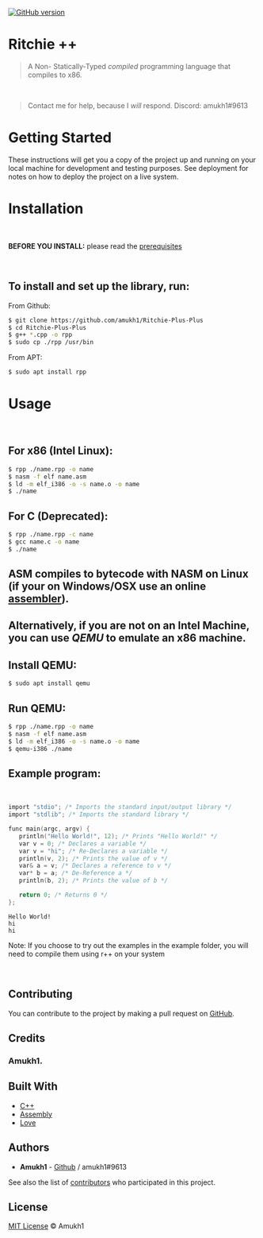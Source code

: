 <!-- [![npm version](https://badge.fury.io/js/ritchie.svg)](https://www.npmjs.com/package/ritchie) -->
[![GitHub version](https://badge.fury.io/gh/amukh1%2FRitchie-Plus-Plus.svg)](https://badge.fury.io/gh/amukh1%2FRitchie-Plus-Plus)

# Ritchie ++

> A Non- Statically-Typed *compiled* programming language that compiles to x86.

<br>

> Contact me for help, because I *will* respond. Discord: amukh1#9613

# Getting Started

These instructions will get you a copy of the project up and running on your local machine for development and testing purposes. See deployment for notes on how to deploy the project on a live system.

# Installation
<br>

**BEFORE YOU INSTALL:** please read the [prerequisites](#prerequisites)

<br>

## To install and set up the library, run:

From Github:

```sh
$ git clone https://github.com/amukh1/Ritchie-Plus-Plus
$ cd Ritchie-Plus-Plus
$ g++ *.cpp -o rpp
$ sudo cp ./rpp /usr/bin
```

From APT:
    
```sh
$ sudo apt install rpp
```

<!-- ## There is also a vscode extension:
**[Extension Link](https://marketplace.visualstudio.com/items?itemName=amukh1.ritchie)**

**Or  just search up "Ritchie++" in the extensions section**

![img](./rvsco.png) -->


# Usage

<br>

## For x86 (Intel Linux):
```sh
$ rpp ./name.rpp -o name
$ nasm -f elf name.asm
$ ld -m elf_i386 -o -s name.o -o name
$ ./name
```
## For C (Deprecated):
```sh
$ rpp ./name.rpp -c name
$ gcc name.c -o name
$ ./name
```

## ASM compiles to bytecode with NASM on Linux (if your on Windows/OSX use an online [assembler](https://www.jdoodle.com/compile-assembler-nasm-online/)).
<!-- ## [Web Assembler](https://www.jdoodle.com/compile-assembler-nasm-online/) -->

## Alternatively, if you are not on an Intel Machine, you can use *QEMU* to emulate an x86 machine.

## Install QEMU:
```sh
$ sudo apt install qemu
```

## Run QEMU:
```sh
$ rpp ./name.rpp -o name
$ nasm -f elf name.asm
$ ld -m elf_i386 -o -s name.o -o name
$ qemu-i386 ./name
```

## Example program:
<br>

```c
import "stdio"; /* Imports the standard input/output library */
import "stdlib"; /* Imports the standard library */

func main(argc, argv) {
   println("Hello World!", 12); /* Prints "Hello World!" */
   var v = 0; /* Declares a variable */
   var v = "hi"; /* Re-Declares a variable */
   println(v, 2); /* Prints the value of v */
   var& a = v; /* Declares a reference to v */
   var* b = a; /* De-Reference a */
   println(b, 2); /* Prints the value of b */

   return 0; /* Returns 0 */
};
```

```
Hello World!
hi
hi
```

Note: If you choose to try out the examples in the example folder, you will need to compile them using r++ on your system

<!-- ## Wanna learn more? check out the docs: [Visit docs](https://ritchie.js.org/docs) -->

<!-- <style>
.docs {
    transition: all 0.5s ease;
    position: relative;
    top: 0px;
    background-color:#0f38f0; 
    border-radius:25px; 
    color: white; 
    padding:25px;
    border: none;
}

.docs:Hover {
    top: -10px;
    background-color: #0009a8;
        /* color: white;  */
}

.a {
      text-decoration: none;
    color: white;
    font-size: 2rem;
}

</style> -->

<!-- <button class="docs" href="/handbook/toc/" style="" onClick="()=>{alert('Missed the link?')}">
<a class="a" href="https://ritchie.js.org/docs/">Visit Docs</a>
</button> -->


<br>

## Contributing

You can contribute to the project by making a pull request on [GitHub](https://github.com/amukh1/Ritchie-Plus-Plus).

## Credits

### Amukh1.

## Built With

* [C++](https://cplusplus.com/)
* [Assembly](http://x86asm.net/)
* [Love](https://amukh1.dev)

## Authors

* **Amukh1** - [Github](https://github.com/amukh1) / amukh1#9613

See also the list of [contributors](https://github.com/amukh1/Ritchie-Plus-Plus/contributors) who participated in this project.

## License

[MIT License](https://mit-license.org/2022) © Amukh1
